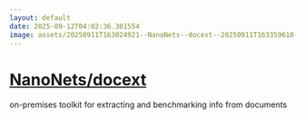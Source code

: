```yaml
---
layout: default
date: 2025-09-12T04:02:36.301554
image: assets/20250911T163024921--NanoNets--docext--20250911T163359610--cropped.png
---
```


# [NanoNets/docext](https://github.com/NanoNets/docext)

on-premises toolkit for extracting and benchmarking info from documents
